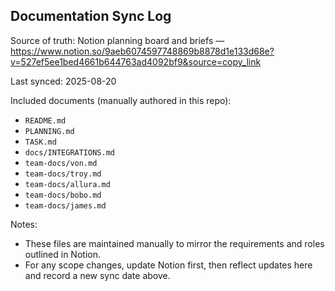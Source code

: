 ## Documentation Sync Log

Source of truth: Notion planning board and briefs — https://www.notion.so/9aeb6074597748869b8878d1e133d68e?v=527ef5ee1bed4661b644763ad4092bf9&source=copy_link

Last synced: 2025-08-20

Included documents (manually authored in this repo):
- `README.md`
- `PLANNING.md`
- `TASK.md`
- `docs/INTEGRATIONS.md`
- `team-docs/von.md`
- `team-docs/troy.md`
- `team-docs/allura.md`
- `team-docs/bobo.md`
- `team-docs/james.md`

Notes:
- These files are maintained manually to mirror the requirements and roles outlined in Notion.
- For any scope changes, update Notion first, then reflect updates here and record a new sync date above.



